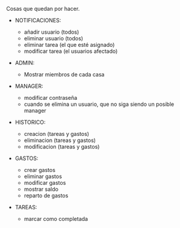 Cosas que quedan por hacer.

- NOTIFICACIONES:
    - añadir usuario (todos)
    - eliminar usuario (todos)
    - eliminar tarea (el que esté asignado)
    - modificar tarea (el usuarios afectado)

- ADMIN:
    - Mostrar miembros de cada casa
    
- MANAGER:
    - modificar contraseña
    - cuando se elimina un usuario, que no siga siendo un posible manager

- HISTORICO:
    - creacion (tareas y gastos)
    - eliminacion (tareas y gastos)
    - modificacion (tareas y gastos)

- GASTOS: 
    - crear gastos
    - eliminar gastos
    - modificar gastos
    - mostrar saldo 
    - reparto de gastos

- TAREAS:
    - marcar como completada


